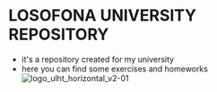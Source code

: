# LOSOFONA UNIVERSITY REPOSITORY
- it's a repository created for my university
- here you can find some exercises and homeworks
![logo_ulht_horizontal_v2-01](https://user-images.githubusercontent.com/24737993/194513525-fe075603-28af-4cfc-9c20-a1e5b5583b4d.png)
